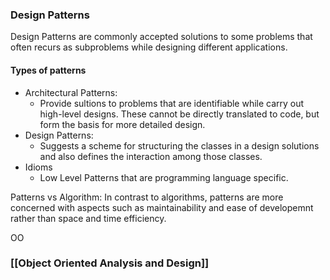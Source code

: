 ### Design Patterns
Design Patterns are commonly accepted solutions to some problems that often recurs as subproblems while designing different applications.

#### Types of patterns
* Architectural Patterns:
	* Provide sultions to problems that are identifiable while carry out high-level designs. These cannot be directly translated to code, but form the basis for more detailed design.
* Design Patterns: 
	* Suggests a scheme for structuring the classes in a design solutions and also defines the interaction among those classes.
* Idioms
	* Low Level Patterns that are programming language specific.

Patterns vs Algorithm: In contrast to algorithms, patterns are more concerned with aspects such as maintainability and ease of developemnt rather than space and time efficiency.

OO
### [[Object Oriented Analysis and Design]]
